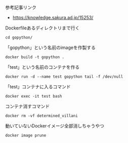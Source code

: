 参考記事リンク

- https://knowledge.sakura.ad.jp/15253/



Dockerfileあるディレクトリまで行く

```
cd gopython/
```

「gopython」という名前のimageを作製する

```
docker build -t gopython .
```

「test」という名前のコンテナを作る

```
docker run -d --name test gopython tail -f /dev/null
```

「test」コンテナに入るコマンド

```
docker exec -it test bash
```

コンテナ消すコマンド

```
docker rm -vf determined_villani
```


動いていないDockerイメージ全部消しちゃうやつ

```
docker image prune
```

